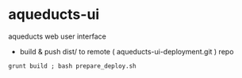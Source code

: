 aqueducts-ui
============

aqueducts web user interface


* build & push dist/ to remote ( aqueducts-ui-deployment.git ) repo

`grunt build ; bash prepare_deploy.sh`
